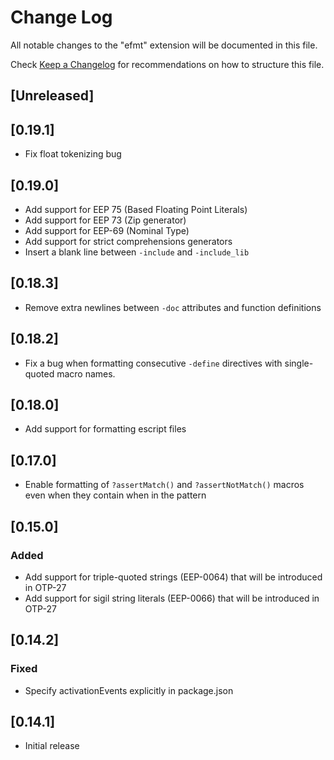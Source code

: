 # Change Log

All notable changes to the "efmt" extension will be documented in this file.

Check [Keep a Changelog](http://keepachangelog.com/) for recommendations on how to structure this file.

## [Unreleased]

## [0.19.1]

- Fix float tokenizing bug

## [0.19.0]

- Add support for EEP 75 (Based Floating Point Literals)
- Add support for EEP 73 (Zip generator)
- Add support for EEP-69 (Nominal Type)
- Add support for strict comprehensions generators
- Insert a blank line between `-include` and `-include_lib`

## [0.18.3]

- Remove extra newlines between `-doc` attributes and function definitions

## [0.18.2]

- Fix a bug when formatting consecutive `-define` directives with single-quoted macro names.

## [0.18.0]

- Add support for formatting escript files

## [0.17.0]

- Enable formatting of `?assertMatch()` and `?assertNotMatch()` macros even when they contain when in the pattern

## [0.15.0]

### Added

- Add support for triple-quoted strings (EEP-0064) that will be introduced in OTP-27
- Add support for sigil string literals (EEP-0066) that will be introduced in OTP-27

## [0.14.2]

### Fixed

- Specify activationEvents explicitly in package.json

## [0.14.1]

- Initial release
